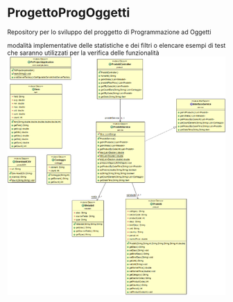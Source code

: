 # ProgettoProgOggetti
Repository per lo sviluppo del proggetto di Programmazione ad Oggetti

modalità implementative delle statistiche e dei filtri
o elencare esempi di test che saranno utilizzati per la verifica delle funzionalità
![UML](https://github.com/marcoamt/ProgettoProgOggetti/blob/master/POProject/src/main/java/UML.png)
